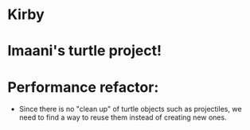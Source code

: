 # Kirby

# Imaani's turtle project!

# Performance refactor:

- Since there is no "clean up" of turtle objects such as projectiles, we need to find a way to reuse them
  instead of creating new ones.
